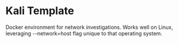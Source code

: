 # Kali Template
Docker environment for network investigations. Works well on Linux, leveraging --network=host flag unique to that operating system.

